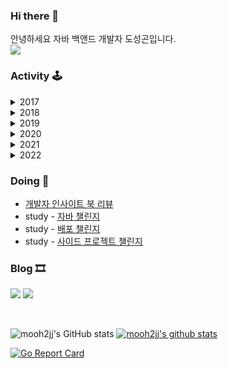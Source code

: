 ### Hi there 👋

안녕하세요 자바 백앤드 개발자 도성곤입니다. <br>
<a href="https://hits.seeyoufarm.com"><img src="https://hits.seeyoufarm.com/api/count/incr/badge.svg?url=https%3A%2F%2Fgithub.com%2Fgjbae1212%2Fhit-counter%2FREADME&count_bg=%2379C83D&title_bg=%23555555&icon=go.svg&icon_color=%2300ADD8&title=hits&edge_flat=false"/></a>

### Activity 🕹

<details>
<summary>2017</summary>
<div markdown="1">

* 가천대 전자공학과 졸업 배운 소프트웨어 과목 
  - C언어, 자료구조, 네트워크원리, 컴퓨터자료구조, 운영체제
* [ICT 융합 프로젝트 공모전 참가상](https://m.blog.naver.com/PostView.naver?isHttpsRedirect=true&blogId=no1_devicemart&logNo=220755577080)
* 전자기사 취득

</div>
</details>

<details>
<summary>2018</summary>
<div markdown="1">

* 임베디드 기반의 IoT 개발 고급인력 양성과정 수료
  - 임베디드 C언어
  - 라즈베리파이로 우분투 리눅스 경험

</div>
</details>

<details>
<summary>2019</summary>
<div markdown="1">

* 무선설비기사 취득, 정보통신기사 필기 합격
* 정보처리기사 취득
* 이것이 자바다
* SQL 첫걸음
* 이것이 MySQL이다
* 모던 웹을 위한 JavaScript + jQuery 입문
</div>
</details>

<details>
<summary>2020</summary>
<div markdown="1">

* 웹개발 스터디 취업과정 4개월 수료
* 처음 해보는 Servlet & JSP 웹 프로그래밍
* 자바 웹을 다루는 기술
* Oracle SQL : 실전 오라클 SQL 가이드
* 스프링 퀵 스타트
* 코드로 배우는 스프링 웹 프로젝트
* Vue.js 코딩 공작소
* 누구나 끝까지 따라 할 수 있는 스프링 부트 퀵스타트

</div>
</details>


<details>
<summary>2021</summary>
<div markdown="1">

* 코드로 배우는 스프링 웹 프로젝트
* 스프링 부트와 AWS로 혼자 구현하는 웹 서비스
* 백기선, 자바8 강의
* 김영한, 모든 개발자를 위한 HTTP 웹 기본 지식
* 김영한 스프링 핵심원리
* 김영한 스프링 핵심원리 - 기본편
* 김영한, 자바 ORM 표준 JPA 프로그래밍 - 실전 1편
* 김영한, 자바 ORM 표준 JPA 프로그래밍 - 실전 2편
* 김영한, QueryDSL
* 카카오페이 개발자가 재해석 하는 <클린코드>
* F-lab 자바 스프링 백앤드 과정 수강

</div>
</details>

<details>
<summary>2022</summary>
<div markdown="1">

* 객체지향과 사실과 오해
* 오브젝트
* 스프링 입문을 위한 자바 객체 지향의 원리와 이해
* 자바 ORM 표준 JPA 프로그래밍
* 스프링 배치 완벽 가이드
* 모던 인 자바 인 액션
* 이펙티브 자바
* 모던 자바스크립트 DeepDive
* 토비의 스프링 1권
* Real Mysql 1,2권
* 테스트 주도 개발 시작하기
* 도메인 주도 개발 시작하기
* 도메인 주도 설계로 시작하는 마이크로서비스 개발
* [F-lab 자바 스프링 백앤드 과정 수료](https://velog.io/@mooh2jj/series/%ED%9A%8C%EA%B3%A0%EB%A1%9D)


</div>
</details>


### Doing 🏃‍
* [개발자 인사이트 북 리뷰](https://velog.io/@mooh2jj/series/book%EB%A6%AC%EB%B7%B0)
* study - [자바 챌린지](https://github.com/mooh2jj/Java-Challenge-Study)
* study - [배포 챌린지](https://github.com/mooh2jj/deploy-challenge-study)
* study - [사이드 프로젝트 챌린지](https://github.com/mooh2jj/side-project-challenge-study)  

  
### Blog 🎞

<a href="https://velog.io/@mooh2jj" target="_blank"><img src="https://img.shields.io/badge/velog-00FF99?style=flat-square&logo=velog&logoColor=white"/></a>
<a href="https://rain-tank-b79.notion.site/AlphaGiver-CleanCode-90183d48a14f4420ae8d9819b1e5c871" target="_blank"><img src="https://img.shields.io/badge/Notion-FFFFF0?style=flat-square&logo=Notion&logoColor=black"/></a>

<br>

![mooh2jj's GitHub stats](https://github-readme-stats.vercel.app/api?username=mooh2jj&show_icons=true&theme=radical)
[![mooh2jj's github stats](https://github-readme-stats.vercel.app/api/top-langs/?username=mooh2jj&show_icons=true&hide_border=true&title_color=004386&icon_color=004386&layout=compact)](https://github.com/mooh2jj)

<a href="https://goreportcard.com/report/github.com/gjbae1212/hit-counter"><img src="https://goreportcard.com/badge/github.com/gjbae1212/hit-counter" alt="Go Report Card" /></a> 
</p>

